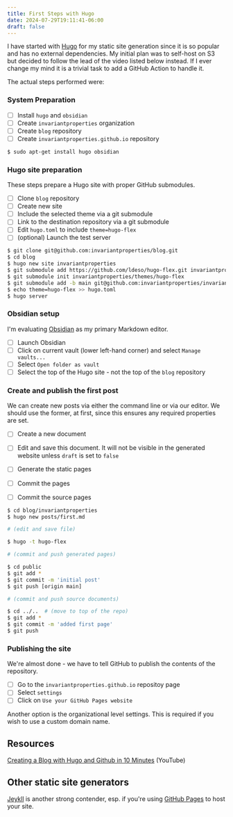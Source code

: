```yaml
---
title: First Steps with Hugo
date: 2024-07-29T19:11:41-06:00
draft: false
---
```

I have started with [Hugo](https://gohugo.io) for my static site generation since it is so popular and has no external dependencies. My initial plan was to self-host on S3 but decided to follow the lead of the video listed below instead. If I ever change my mind it is a trivial task to add a GitHub Action to handle it.

The actual steps performed were:

### System Preparation

- [ ] Install `hugo` and `obsidian`
- [ ] Create `invariantproperties` organization
- [ ] Create `blog` repository
- [ ] Create `invariantproperties.github.io` repository

```sh
$ sudo apt-get install hugo obsidian
```

### Hugo site preparation

These steps prepare a Hugo site with proper GitHub submodules. 

- [ ] Clone `blog` repository
- [ ] Create new site
- [ ] Include the selected theme via a git submodule
- [ ] Link to the destination repository via a git submodule
- [ ] Edit `hugo.toml` to include `theme=hugo-flex`
- [ ] (optional) Launch the test server

```sh
$ git clone git@github.com:invariantproperties/blog.git
$ cd blog
$ hugo new site invariantproperties
$ git submodule add https://github.com/ldeso/hugo-flex.git invariantproperties/themes/hugo-flex`
$ git submodule init invariantproperties/themes/hugo-flex
$ git submodule add -b main git@github.com:invariantproperties/invariantproperties.github.io.git invariantproperties/public
$ echo theme=hugo-flex >> hugo.toml
$ hugo server         
```
### Obsidian setup

I'm evaluating [Obsidian](https://obsidian.md) as my primary Markdown editor.

- [ ] Launch Obsidian
- [ ] Click on current vault (lower left-hand corner) and select `Manage vaults...` 
- [ ] Select `Open folder as vault`
- [ ] Select the top of the Hugo site - not the top of the `blog` repository

### Create and publish the first post

We can create new posts via either the command line or via our editor. We should use the former, at first, since this ensures any required properties are set.

- [ ] Create a new document
- [ ] Edit and save this document. It will not be visible in the generated website unless `draft` is set to `false`
- [ ] Generate the static pages
- [ ] Commit the pages
- [ ] Commit the source pages


```sh
$ cd blog/invariantproperties
$ hugo new posts/first.md

# (edit and save file)

$ hugo -t hugo-flex

# (commit and push generated pages)

$ cd public
$ git add *
$ git commit -m 'initial post'
$ git push [origin main]

# (commit and push source documents)

$ cd ../..  # (move to top of the repo)
$ git add *
$ git commit -m 'added first page'
$ git push
```
### Publishing the site

We're almost done - we have to tell GitHub to publish the contents of the repository.

- [ ] Go to the `invariantproperties.github.io` repositoy page
- [ ] Select `settings`
- [ ] Click on `Use your GitHub Pages website`

Another option is the organizational level settings. This is required if you wish to use a custom domain name.

## Resources

 [Creating a Blog with Hugo and Github in 10 Minutes](https://www.youtube.com/watch?v=LIFvgrRxdt4) (YouTube)

## Other static site generators

[Jeykll](https://jekyllrb.com/) is another strong contender, esp. if you're using [GitHub Pages](https://pages.github.com/) to host your site.
